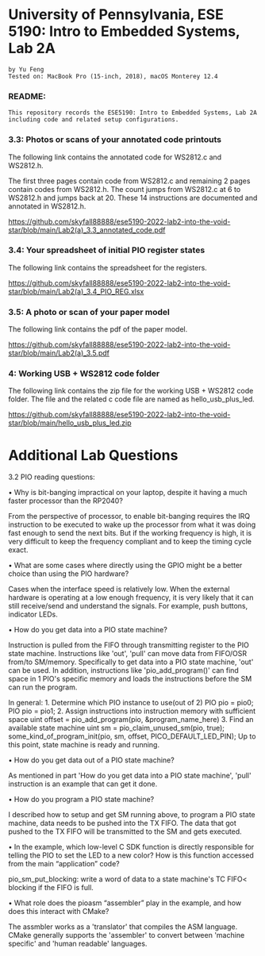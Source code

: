 # University of Pennsylvania, ESE 5190: Intro to Embedded Systems, Lab 2A

    by Yu Feng
    Tested on: MacBook Pro (15-inch, 2018), macOS Monterey 12.4

### README:

    This repository records the ESE5190: Intro to Embedded Systems, Lab 2A including code and related setup configurations.


### 3.3: Photos or scans of your annotated code printouts

The following link contains the annotated code for WS2812.c and WS2812.h.

The first three pages contain code from WS2812.c and remaining 2 pages contain codes from WS2812.h. The count jumps from WS2812.c at 6 to WS2812.h and jumps back at 20. These 14 instructions are documented and annotated in WS2812.h.

https://github.com/skyfall88888/ese5190-2022-lab2-into-the-void-star/blob/main/Lab2(a)_3.3_annotated_code.pdf

### 3.4: Your spreadsheet of initial PIO register states

The following link contains the spreadsheet for the registers.

https://github.com/skyfall88888/ese5190-2022-lab2-into-the-void-star/blob/main/Lab2(a)_3.4_PIO_REG.xlsx

### 3.5: A photo or scan of your paper model

The following link contains the pdf of the paper model. 

https://github.com/skyfall88888/ese5190-2022-lab2-into-the-void-star/blob/main/Lab2(a)_3.5.pdf


### 4: Working USB + WS2812 code folder

The following link contains the zip file for the working USB + WS2812 code folder. The file and the related c code file are named as hello_usb_plus_led.

https://github.com/skyfall88888/ese5190-2022-lab2-into-the-void-star/blob/main/hello_usb_plus_led.zip

# Additional Lab Questions

3.2 PIO reading questions:

• Why is bit-banging impractical on your laptop, despite it having a much faster processor than the RP2040?

   From the perspective of processor, to enable bit-banging requires the IRQ instruction to be executed to wake up the processor from what it was doing fast enough to send the next bits. But if the working frequency is high, it is very difficult to keep the frequency compliant and to keep the timing cycle exact.
    
• What are some cases where directly using the GPIO might be a better choice than using the PIO hardware?

   Cases when the interface speed is relatively low. When the external hardware is operating at a low enough frequency, it is very likely that it can still receive/send and understand the signals. For example, push buttons, indicator LEDs.

• How do you get data into a PIO state machine?

   Instruction is pulled from the FIFO through transmitting register to the PIO state machine. Instructions like 'out', 'pull' can move data from FIFO/OSR from/to SM/memory. Specifically to get data into a PIO state machine, 'out' can be used. In addition, instructions like 'pio_add_program()' can find space in 1 PIO's specific memory and loads the instructions before the SM can run the program.
    
   In general:
    1. Determine which PIO instance to use(out of 2)
        PIO pio = pio0;
        PIO pio = pio1;
    2. Assign instructions into instruction memory with sufficient space
        uint offset = pio_add_program(pio, &program_name_here)
    3. Find an available state machine
        uint sm = pio_claim_unused_sm(pio, true);
        some_kind_of_program_init(pio, sm, offset, PICO_DEFAULT_LED_PIN);
    Up to this point, state machine is ready and running.
    

• How do you get data out of a PIO state machine?

   As mentioned in part 'How do you get data into a PIO state machine', 'pull' instruction is an example that can get it done.

• How do you program a PIO state machine?

   I described how to setup and get SM running above, to program a PIO state machine, data needs to be pushed into the TX FIFO. The data that got pushed to the TX FIFO will be transmitted to the SM and gets executed.

• In the example, which low-level C SDK function is directly
responsible for telling the PIO to set the LED to a new color? How
is this function accessed from the main “application” code?

   pio_sm_put_blocking: write a word of data to a state machine's TC FIFO< blocking if the FIFO is full.

• What role does the pioasm “assembler” play in the example, and
how does this interact with CMake?

   The assmbler works as a 'translator' that compiles the ASM language. CMake generally supports the 'assembler' to convert between 'machine specific' and 'human readable' languages.
